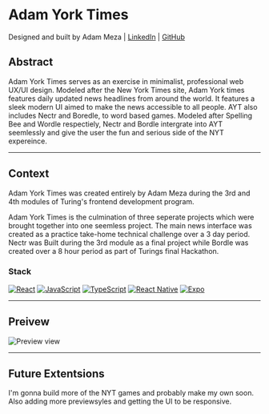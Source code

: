 # Adam York Times
Designed and built by Adam Meza | [LinkedIn](https://www.linkedin.com/in/adam-meza/) | [GitHub](https://github.com/Adam-meza)

## Abstract

Adam York Times serves as an exercise in minimalist, professional web UX/UI design. Modeled after the New York Times site, Adam York times features daily updated news headlines from around the world. It features a sleek modern UI aimed to make the news accessible to all people. AYT also includes Nectr and Boredle, to word based games. Modeled after Spelling Bee and Wordle respectiely, Nectr and Bordle intergrate into AYT seemlessly and give the user the fun and serious side of the NYT expereince. 

---

## Context

Adam York Times was created entirely by Adam Meza during the 3rd and 4th modules of Turing's frontend development program. 

Adam York Times is the culmination of three seperate projects which were brought together into one seemless project. The main news interface was created as a practice take-home technical challenge over a 3 day period. Nectr was Built during the 3rd module as a final project while Bordle was created over a 8 hour period as part of Turings final Hackathon. 

### Stack

[![React](https://img.shields.io/badge/React-17-61DAFB.svg)](https://reactjs.org/)
[![JavaScript](https://img.shields.io/badge/JavaScript-ES6-yellow.svg)](https://developer.mozilla.org/en-US/docs/Web/JavaScript)
[![TypeScript](https://img.shields.io/badge/TypeScript-4.4-blue.svg)](https://www.typescriptlang.org/)
[![React Native](https://img.shields.io/badge/React_Native-0.65-61DAFB.svg)](https://reactnative.dev/)
[![Expo](https://img.shields.io/badge/Expo-SDK_43-4630EB.svg)](https://docs.expo.dev/)


---

## Preivew 
![Preview view](https://media.giphy.com/media/v1.Y2lkPTc5MGI3NjExZzdwZzhqZWhmdXBzNnVmdGYwamVubXlpMzdvOHZxcXU5cjJrZmkxZyZlcD12MV9pbnRlcm5hbF9naWZfYnlfaWQmY3Q9Zw/U0kKX0vzubSnWS9LGe/giphy.gif)

---

## Future Extentsions

I'm gonna build more of the NYT games and probably make my own soon. Also adding more previewsyles and getting the UI to be responsive. 
